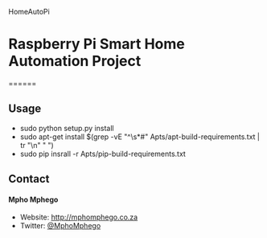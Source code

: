 HomeAutoPi
# Raspberry Pi Smart Home Automation Project
        
======

## Usage
* sudo python setup.py install
* sudo apt-get install $(grep -vE "^\s*#" Apts/apt-build-requirements.txt | tr "\n" " ")
* sudo pip insrall -r Apts/pip-build-requirements.txt

## Contact
#### Mpho Mphego
* Website: http://mphomphego.co.za
* Twitter: [@MphoMphego](https://twitter.com/MphoMphego "MphoMphego on twitter")

